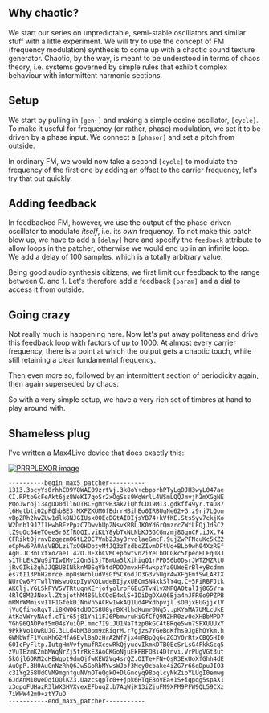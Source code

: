 ## Why chaotic?

We start our series on unpredictable, semi-stable oscillators and similar stuff with a little experiment. We will try to use the concept of FM (frequency modulation) synthesis to come up with a chaotic sound texture generator. Chaotic, by the way, is meant to be understood in terms of chaos theory, i.e. systems governed by simple rules that exhibit complex behaviour with intermittent harmonic sections.

## Setup

We start by pulling in `[gen~]` and making a simple cosine oscillator, `[cycle]`. To make it useful for frequency (or rather, phase) modulation, we set it to be driven by a phase input. We connect a `[phasor]` and set a pitch from outside.

In ordinary FM, we would now take a second `[cycle]` to modulate the frequency of the first one by adding an offset to the carrier frequency, let's try that out quickly.

## Adding feedback

In feedbacked FM, however, we use the output of the phase-driven oscillator to modulate *itself*, i.e. its *own* frequency. To not make this patch blow up, we have to add a `[delay]` here and specify the `feedback` attribute to allow loops in the patcher, otherwise we would end up in an infinite loop. We add a delay of 100 samples, which is a totally arbitrary value.

Being good audio synthesis citizens, we first limit our feedback to the range between 0. and 1. Let's therefore add a feedback `[param]` and a dial to access it from outside.

## Going crazy

Not really much is happening here. Now let's put away politeness and drive this feedback loop with factors of up to 1000. At almost every carrier frequency, there is a point at which the output gets a chaotic touch, while still retaining a clear fundamental frequency.

Then even more so, followed by an intermittent section of periodicity again, then again superseded by chaos.

So with a very simple setup, we have a very rich set of timbres at hand to play around with.

## Shameless plug

I've written a Max4Live device that does exactly this:

[![PRRPLEXOR image](https://s3.eu-central-1.amazonaws.com/julianrubisch-website/images/software/prrplexor.png)](http://maxforlive.com/library/device/3613/prrplexor)


```
----------begin_max5_patcher----------
1313.3ocyYs0rhhCD9Y8WAE09zrtVj.3k8oY+cbporhPTyLgDJH3wyL047ae
CI.RPtoGcFeAkt6jz8WeKI7qoSr2xOgSss9WqWrlL4WSmLQQJmvjh2mXGgNE
PQoJwroji34gDD0dll6QTBCEgMY9B3ak7iQhfCD19MI3.gdkff49yr.t4O87
l6Hetbti02pFQhbBE3jMXFZKUM0fBdrrHBihEo0IRBUqNe62+G.z9rj7LQon
vBpZRh2hwZUw1dlk8NJGIUsx0OEcDGtAIDIjsYB74+kVfKE.StsSyv7ckjKo
W2Dnb19J7IlHwhBEzPpzC7DwvhUp2NsvKRBLJK0Yd6rQmzrcZWfLFQjJdSC2
tZ9uOc54eTOee5r6ZfROQI.viKLY8ybTxNLNbKJ3GCGnzmj8GqnCF.iJX.74
CFRikt0jrnvDzqezmOGtL2OC7Vnb2JsyBrvolaeGmcF.9ujZwPFNcuKc5KZ2
oCpMw6PA0AsVBDLziTxO0HDbtyMfJQ3zTzdboZIvmDFtUq+BLb9wh04XzREf
Ag0.JC3nLxtxoZaeI.42O.0FXbCVMC+pbwtvn2iYeLbOCGkc5tpeqELFq08J
s1ThLEkZWq9iTIwIMy12Qn3i3jTBmUa5lXihiqQ1rPPD56b0DsrJWTZMZRtU
jRvGIki2qhJJQBUBINkknM0SqVbtdPDODmvxHF4wkpzYz0UWeErBl+yBcdmm
es7tI13PhH2mrce.mp0sWrbludVsGf5CX6dJO3G3v5Ugr4wXFgEmfSwLARTX
NUrCw6PYTwllYWswuQxpIyVKQLwdeBIjyxUBCmSN4xkSlY4q.C+5FiRBFJtk
AKClj.YGLSkFYV5VTRtuqnKErjofyolrpFGEuSTvNlvXMPQAOtalIj8G5Yra
4RlQ8M2JNoxl.ZtajothM486LkCQoE4xlS+IDiDgDXAQ6Bja4nJFR0o9PZPB
mRMrWMmisvITF1GfekDJNnVn5ACRwIwkAQ1Ud4Pxdbpvjl.sO0jxEUGjjx1V
jVuQfihoRqvT.i8KWOGtdUOC58U8yrBXHlhdKumr0Wq5..pKYaMA7UMLcUkE
AtKaVWryNAcf.cTir65j81Yn11FJ6PbmwruHiGfCfQ9NZHR0zv0eXHBbMPD7
YGh96QAOPef5m04sYuiQP.mmc7I9.JU1NaTfzp0kGC4tBRqe5wn7SFXUUUxY
9PkkVo1OwRUJG.3LLd4bM30pm9xRiqrM.r7gjzs7YGeBdKfhs9JgEhOYkm.h
GWMbWfF1VcmKh62MfA6Evl8aDzHrA2Nf7jx4mRBpQq6cZG3YOrRtxCBQ5HIO
G0IcFyFltp.IutgHmVvfymufRXcswRkQjyucvIkmkDTB0EcSrLsG4FkkGcq5
zVuTEzmK2nbMWqNrZj5frRkE3AoCKGoNjuEkFBFQBi4Dlnvi.VrPUgVGt3ut
5kGjl6ORM2cHEWqpt9dmOjfwKEW2Vg4srQZ.OITe+FN+QsR3ExUoXfGhh4dE
AuOpP.3H0AuGnNzRhQ6Jw5GoRbMYwsWJof3Mcy0cbake4iZG7r66qDpuJIO3
c31Yg258UdCVM9mgnfguNVnOTeQgkO+DlGncyq98pqlcyNkZioYLUgI0emwg
6JdAnM10weDqiQQlKZ3.UazcsqpTc0++jpk6HTqE8oVEa+1S+iqpqg5spAX1
x3gpoFUHazR3lWX3HVXvexEFbugZ.b7AqWjK13iZjuFM9XFM9PFW9QL59CXz
7iWHW42m9+ztY7uO
-----------end_max5_patcher-----------
```